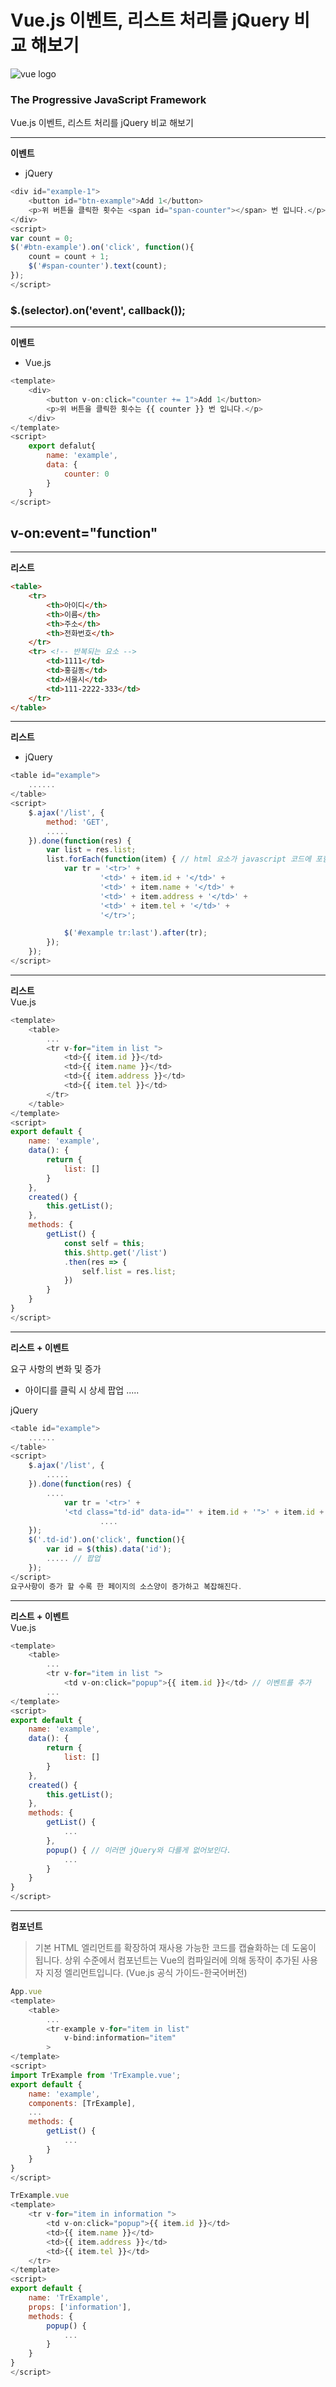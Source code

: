 # Vue.js 이벤트, 리스트 처리를 jQuery 비교 해보기

![vue logo](https://kr.vuejs.org/images/logo.png)

### The Progressive JavaScript Framework

Vue.js 이벤트, 리스트 처리를 jQuery 비교 해보기

---
**이벤트**
* jQuery  

```javascript
<div id="example-1">
    <button id="btn-example">Add 1</button>
    <p>위 버튼을 클릭한 횟수는 <span id="span-counter"></span> 번 입니다.</p>
</div>  
<script>
var count = 0;
$('#btn-example').on('click', function(){
    count = count + 1;
    $('#span-counter').text(count);
});
</script>
```

### **$.(selector).on('event', callback());**

---
**이벤트**
* Vue.js  

```javascript
<template>
    <div>
        <button v-on:click="counter += 1">Add 1</button>
        <p>위 버튼을 클릭한 횟수는 {{ counter }} 번 입니다.</p>
    </div>
</template>
<script>
    export defalut{
        name: 'example',
        data: {
            counter: 0
        }
    }
</script>
```
## **v-on:event="function"**

---
**리스트**
```html
<table>
    <tr>
        <th>아이디</th>
        <th>이름</th>
        <th>주소</th>
        <th>전화번호</th>
    </tr>
    <tr> <!-- 반복되는 요소 -->
        <td>1111</td>
        <td>홍길동</td>
        <td>서울시</td>
        <td>111-2222-333</td>
    </tr>
</table>
```
---
**리스트**
* jQuery
```javascript
<table id="example">
    ......
</table>
<script>
    $.ajax('/list', {
        method: 'GET',
        .....
    }).done(function(res) {
        var list = res.list;
        list.forEach(function(item) { // html 요소가 javascript 코드에 포함
            var tr = '<tr>' +
                    '<td>' + item.id + '</td>' +
                    '<td>' + item.name + '</td>' +
                    '<td>' + item.address + '</td>' +
                    '<td>' + item.tel + '</td>' +
                    '</tr>';

            $('#example tr:last').after(tr);
        });
    });
</script>
```
---
**리스트**  
Vue.js
```javascript
<template>
    <table>
        ...
        <tr v-for="item in list "> 
            <td>{{ item.id }}</td>
            <td>{{ item.name }}</td>
            <td>{{ item.address }}</td>
            <td>{{ item.tel }}</td>
        </tr>
    </table>
</template>
<script>
export default {
    name: 'example',
    data(): {
        return {
            list: []
        }
    },
    created() {
        this.getList();
    },
    methods: {
        getList() {
            const self = this;
            this.$http.get('/list')
            .then(res => {
                self.list = res.list;
            })
        }
    }
}
</script>
```
---
**리스트 + 이벤트**  

요구 사항의 변화 및 증가
- 아이디를 클릭 시 상세 팝업 .....

jQuery
```javascript
<table id="example">
    ......
</table>
<script>
    $.ajax('/list', {
        .....
    }).done(function(res) {
        ....
            var tr = '<tr>' +
            '<td class="td-id" data-id="' + item.id + '">' + item.id + '</td>' +
                    ....
    });
    $('.td-id').on('click', function(){
        var id = $(this).data('id');
        ..... // 팝업
    });
</script>
요구사항이 증가 할 수록 한 페이지의 소스양이 증가하고 복잡해진다.
```  
---
**리스트 + 이벤트**  
Vue.js
```javascript
<template>
    <table>
        ...
        <tr v-for="item in list "> 
            <td v-on:click="popup">{{ item.id }}</td> // 이벤트를 추가
        ...
</template>
<script>
export default {
    name: 'example',
    data(): {
        return {
            list: []
        }
    },
    created() {
        this.getList();
    },
    methods: {
        getList() {
            ...
        },
        popup() { // 이러면 jQuery와 다를게 없어보인다.
            ...
        }
    }
}
</script>
```
---
**컴포넌트**

>기본 HTML 엘리먼트를 확장하여 재사용 가능한 코드를 캡슐화하는 데 도움이 됩니다. 상위 수준에서 컴포넌트는 Vue의 컴파일러에 의해 동작이 추가된 사용자 지정 엘리먼트입니다. (Vue.js 공식 가이드-한국어버전)

```javascript
App.vue
<template>
    <table>
        ...
        <tr-example v-for="item in list"
            v-bind:information="item"
        >
</template>
<script>
import TrExample from 'TrExample.vue';
export default {
    name: 'example',
    components: [TrExample],
    ...
    methods: {
        getList() {
            ...
        }
    }
}
</script>

TrExample.vue
<template>
    <tr v-for="item in information "> 
        <td v-on:click="popup">{{ item.id }}</td>
        <td>{{ item.name }}</td>
        <td>{{ item.address }}</td>
        <td>{{ item.tel }}</td>
    </tr>
</template>
<script>
export default {
    name: 'TrExample',
    props: ['information'],
    methods: {
        popup() {
            ...
        }
    }
}
</script>
```


